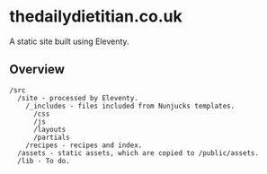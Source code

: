 # thedailydietitian.co.uk

A static site built using Eleventy.

## Overview
```
/src
  /site - processed by Eleventy.
    /_includes - files included from Nunjucks templates.
      /css
      /js
      /layouts
      /partials
    /recipes - recipes and index.
  /assets - static assets, which are copied to /public/assets.
  /lib - To do.
```

